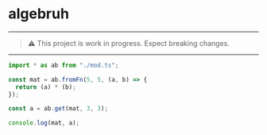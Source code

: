 # algebruh

---
> ⚠️ This project is work in progress. Expect breaking changes.
---

```typescript
import * as ab from "./mod.ts";

const mat = ab.fromFn(5, 5, (a, b) => {
  return (a) * (b);
});

const a = ab.get(mat, 3, 3);

console.log(mat, a);
```
